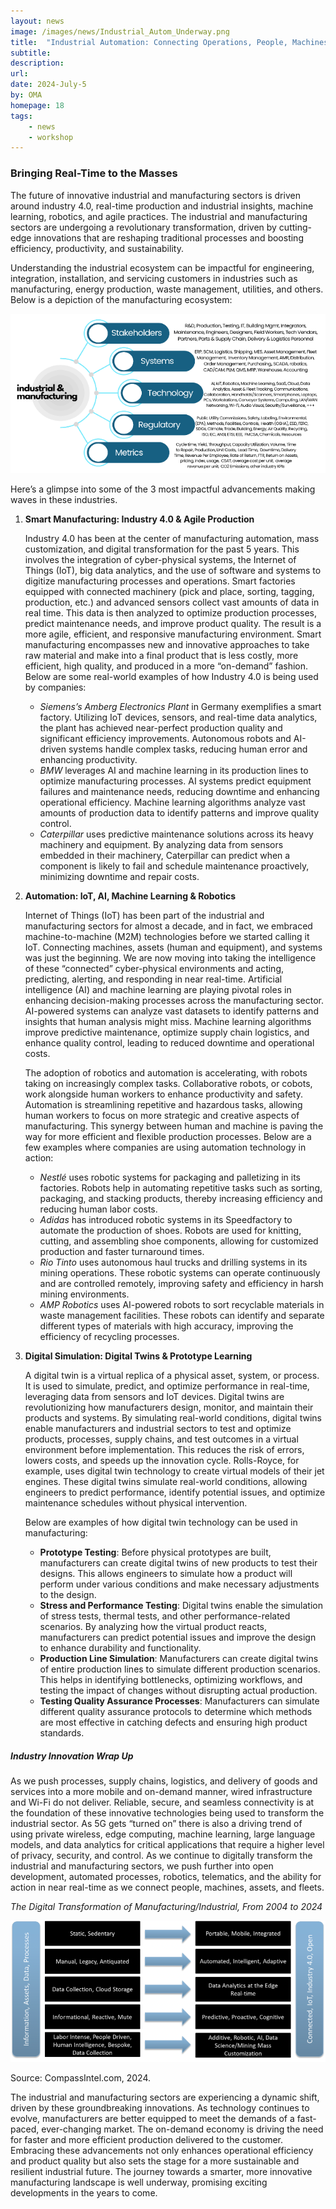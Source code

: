 ```yaml
---
layout: news
image: /images/news/Industrial_Autom_Underway.png
title:  "Industrial Automation: Connecting Operations, People, Machines"
subtitle: 
description: 
url: 
date: 2024-July-5
by: OMA
homepage: 18
tags: 
    - news
    - workshop
---
```

### Bringing Real-Time to the Masses

The future of innovative industrial and manufacturing sectors is driven around industry 4.0, real-time production and industrial insights, machine learning, robotics, and agile practices. The industrial and manufacturing sectors are undergoing a revolutionary transformation, driven by cutting-edge innovations that are reshaping traditional processes and boosting efficiency, productivity, and sustainability. 
<!--more-->
Understanding the industrial ecosystem can be impactful for engineering, integration, installation, and servicing customers in industries such as manufacturing, energy production, waste management, utilities, and others. Below is a depiction of the manufacturing ecosystem:


![Manufacturing Ecosystem](/images/industrial-manufacturing.png)

Here’s a glimpse into some of the 3 most impactful advancements making waves in these industries.

1. **Smart Manufacturing: Industry 4.0 & Agile Production**

    Industry 4.0 has been at the center of manufacturing automation, mass customization, and digital transformation for the past 5 years. This involves the integration of cyber-physical systems, the Internet of Things (IoT), big data analytics, and the use of software and systems to digitize manufacturing processes and operations. Smart factories equipped with connected machinery (pick and place, sorting, tagging, production, etc.) and advanced sensors collect vast amounts of data in real time. This data is then analyzed to optimize production processes, predict maintenance needs, and improve product quality. The result is a more agile, efficient, and responsive manufacturing environment. Smart manufacturing encompasses new and innovative approaches to take raw material and make into a final product that is less costly, more efficient, high quality, and produced in a more “on-demand” fashion. Below are some real-world examples of how Industry 4.0 is being used by companies:
    
    - *Siemens’s Amberg Electronics Plant* in Germany exemplifies a smart factory. Utilizing IoT devices, sensors, and real-time data analytics, the plant has achieved near-perfect production quality and significant efficiency improvements. Autonomous robots and AI-driven systems handle complex tasks, reducing human error and enhancing productivity.
    - *BMW* leverages AI and machine learning in its production lines to optimize manufacturing processes. AI systems predict equipment failures and maintenance needs, reducing downtime and enhancing operational efficiency. Machine learning algorithms analyze vast amounts of production data to identify patterns and improve quality control.
    - *Caterpillar* uses predictive maintenance solutions across its heavy machinery and equipment. By analyzing data from sensors embedded in their machinery, Caterpillar can predict when a component is likely to fail and schedule maintenance proactively, minimizing downtime and repair costs.

2. **Automation: IoT, AI, Machine Learning & Robotics**

    Internet of Things (IoT) has been part of the industrial and manufacturing sectors for almost a decade, and in fact, we embraced machine-to-machine (M2M) technologies before we started calling it IoT. Connecting machines, assets (human and equipment), and systems was just the beginning. We are now moving into taking the intelligence of these “connected” cyber-physical environments and acting, predicting, alerting, and responding in near real-time. Artificial intelligence (AI) and machine learning are playing pivotal roles in enhancing decision-making processes across the manufacturing sector. AI-powered systems can analyze vast datasets to identify patterns and insights that human analysis might miss. Machine learning algorithms improve predictive maintenance, optimize supply chain logistics, and enhance quality control, leading to reduced downtime and operational costs.
    
    The adoption of robotics and automation is accelerating, with robots taking on increasingly complex tasks. Collaborative robots, or cobots, work alongside human workers to enhance productivity and safety. Automation is streamlining repetitive and hazardous tasks, allowing human workers to focus on more strategic and creative aspects of manufacturing. This synergy between human and machine is paving the way for more efficient and flexible production processes. Below are a few examples where companies are using automation technology in action:
    
    - *Nestlé* uses robotic systems for packaging and palletizing in its factories. Robots help in automating repetitive tasks such as sorting, packaging, and stacking products, thereby increasing efficiency and reducing human labor costs.
    - *Adidas* has introduced robotic systems in its Speedfactory to automate the production of shoes. Robots are used for knitting, cutting, and assembling shoe components, allowing for customized production and faster turnaround times.
    - *Rio Tinto* uses autonomous haul trucks and drilling systems in its mining operations. These robotic systems can operate continuously and are controlled remotely, improving safety and efficiency in harsh mining environments.
    - *AMP Robotics* uses AI-powered robots to sort recyclable materials in waste management facilities. These robots can identify and separate different types of materials with high accuracy, improving the efficiency of recycling processes.

3. **Digital Simulation: Digital Twins & Prototype Learning**

    A digital twin is a virtual replica of a physical asset, system, or process. It is used to simulate, predict, and optimize performance in real-time, leveraging data from sensors and IoT devices. Digital twins are revolutionizing how manufacturers design, monitor, and maintain their products and systems. By simulating real-world conditions, digital twins enable manufacturers and industrial sectors to test and optimize products, processes, supply chains, and test outcomes in a virtual environment before implementation. This reduces the risk of errors, lowers costs, and speeds up the innovation cycle. Rolls-Royce, for example, uses digital twin technology to create virtual models of their jet engines. These digital twins simulate real-world conditions, allowing engineers to predict performance, identify potential issues, and optimize maintenance schedules without physical intervention.
    
    Below are examples of how digital twin technology can be used in manufacturing:
    
    - **Prototype Testing**: Before physical prototypes are built, manufacturers can create digital twins of new products to test their designs. This allows engineers to simulate how a product will perform under various conditions and make necessary adjustments to the design.
    - **Stress and Performance Testing**: Digital twins enable the simulation of stress tests, thermal tests, and other performance-related scenarios. By analyzing how the virtual product reacts, manufacturers can predict potential issues and improve the design to enhance durability and functionality.
    - **Production Line Simulation**: Manufacturers can create digital twins of entire production lines to simulate different production scenarios. This helps in identifying bottlenecks, optimizing workflows, and testing the impact of changes without disrupting actual production.
    - **Testing Quality Assurance Processes**: Manufacturers can simulate different quality assurance protocols to determine which methods are most effective in catching defects and ensuring high product standards.

##### Industry Innovation Wrap Up

As we push processes, supply chains, logistics, and delivery of goods and services into a more mobile and on-demand manner, wired infrastructure and Wi-Fi do not deliver. Reliable, secure, and seamless connectivity is at the foundation of these innovative technologies being used to transform the industrial sector. As 5G gets “turned on” there is also a driving trend of using private wireless, edge computing, machine learning, large language models, and data analytics for critical applications that require a higher level of privacy, security, and control. As we continue to digitally transform the industrial and manufacturing sectors, we push further into open development, automated processes, robotics, telematics, and the ability for action in near real-time as we connect people, machines, assets, and fleets.

*The Digital Transformation of Manufacturing/Industrial, From 2004 to 2024*

![Digital Transformation of Manufacturing/Industrial](/images/news/dig-transform-of-man.png)

Source: CompassIntel.com, 2024.

The industrial and manufacturing sectors are experiencing a dynamic shift, driven by these groundbreaking innovations. As technology continues to evolve, manufacturers are better equipped to meet the demands of a fast-paced, ever-changing market. The on-demand economy is driving the need for faster and more efficient production delivered to the customer. Embracing these advancements not only enhances operational efficiency and product quality but also sets the stage for a more sustainable and resilient industrial future. The journey towards a smarter, more innovative manufacturing landscape is well underway, promising exciting developments in the years to come.
